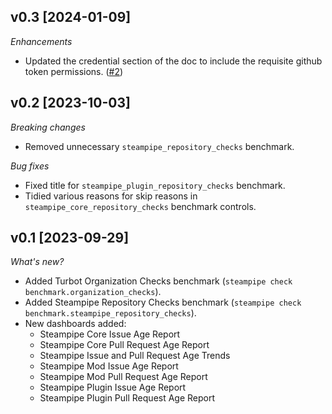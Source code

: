 ## v0.3 [2024-01-09]

_Enhancements_

- Updated the credential section of the doc to include the requisite github token permissions. ([#2](https://github.com/turbot/steampipe-mod-community-tracker/pull/2))

## v0.2 [2023-10-03]

_Breaking changes_

- Removed unnecessary `steampipe_repository_checks` benchmark.

_Bug fixes_

- Fixed title for `steampipe_plugin_repository_checks` benchmark.
- Tidied various reasons for skip reasons in `steampipe_core_repository_checks` benchmark controls.

## v0.1 [2023-09-29]

_What's new?_

- Added Turbot Organization Checks benchmark (`steampipe check benchmark.organization_checks`).
- Added Steampipe Repository Checks benchmark (`steampipe check benchmark.steampipe_repository_checks`).
- New dashboards added:
  - Steampipe Core Issue Age Report
  - Steampipe Core Pull Request Age Report
  - Steampipe Issue and Pull Request Age Trends
  - Steampipe Mod Issue Age Report
  - Steampipe Mod Pull Request Age Report
  - Steampipe Plugin Issue Age Report
  - Steampipe Plugin Pull Request Age Report
